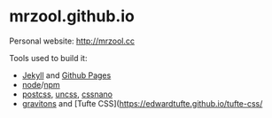 mrzool.github.io
================

Personal website: http://mrzool.cc

Tools used to build it: 

- [Jekyll](http://jekyllrb.com/) and [Github Pages](https://pages.github.com/)
- [node](https://nodejs.org/en/)/[npm](https://www.npmjs.com/)
- [postcss](https://github.com/postcss/postcss), [uncss](https://github.com/giakki/uncss), [cssnano](http://cssnano.co/)
- [gravitons](http://jxnblk.com/gravitons/) and [Tufte CSS](https://edwardtufte.github.io/tufte-css/
